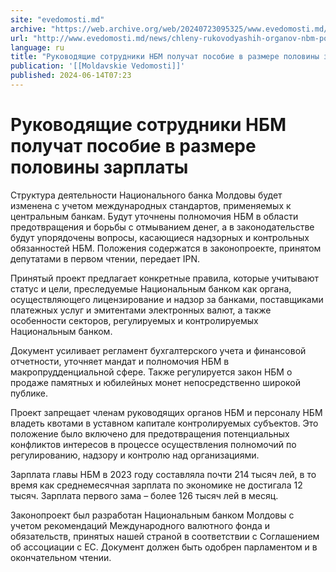 ```yaml
---
site: "evedomosti.md"
archive: "https://web.archive.org/web/20240723095325/www.evedomosti.md/news/chleny-rukovodyashih-organov-nbm-poluchat-ezhemesyachnoe-pos"
url: "http://www.evedomosti.md/news/chleny-rukovodyashih-organov-nbm-poluchat-ezhemesyachnoe-pos"
language: ru
title: "Руководящие сотрудники НБМ получат пособие в размере половины зарплаты"
publication: '[[Moldavskie Vedomosti]]'
published: 2024-06-14T07:23
---
```


# Руководящие сотрудники НБМ получат пособие в размере половины зарплаты

Структура деятельности Национального банка Молдовы будет изменена с учетом международных стандартов, применяемых к центральным банкам. Будут уточнены полномочия НБМ в области предотвращения и борьбы с отмыванием денег, а в законодательстве будут упорядочены вопросы, касающиеся надзорных и контрольных обязанностей НБМ. Положения содержатся в законопроекте, принятом депутатами в первом чтении, передает IPN.

Принятый проект предлагает конкретные правила, которые учитывают статус и цели, преследуемые Национальным банком как органа, осуществляющего лицензирование и надзор за банками, поставщиками платежных услуг и эмитентами электронных валют, а также особенности секторов, регулируемых и контролируемых Национальным банком.

Документ усиливает регламент бухгалтерского учета и финансовой отчетности, уточняет мандат и полномочия НБМ в макропрудденциальной сфере. Также регулируется закон НБМ о продаже памятных и юбилейных монет непосредственно широкой публике.

Проект запрещает членам руководящих органов НБМ и персоналу НБМ владеть квотами в уставном капитале контролируемых субъектов. Это положение было включено для предотвращения потенциальных конфликтов интересов в процессе осуществления полномочий по регулированию, надзору и контролю над организациями.

Зарплата главы НБМ в 2023 году составляла почти 214 тысяч лей, в то время как среднемесячная зарплата по экономике не достигала 12 тысяч. Зарплата первого зама – более 126 тысяч лей в месяц.

Законопроект был разработан Национальным банком Молдовы с учетом рекомендаций Международного валютного фонда и обязательств, принятых нашей страной в соответствии с Соглашением об ассоциации с ЕС. Документ должен быть одобрен парламентом и в окончательном чтении.